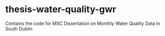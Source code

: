 # thesis-water-quality-gwr
Contains the code for MSC Dissertation on Monthly Water Quality Data in South Dublin
